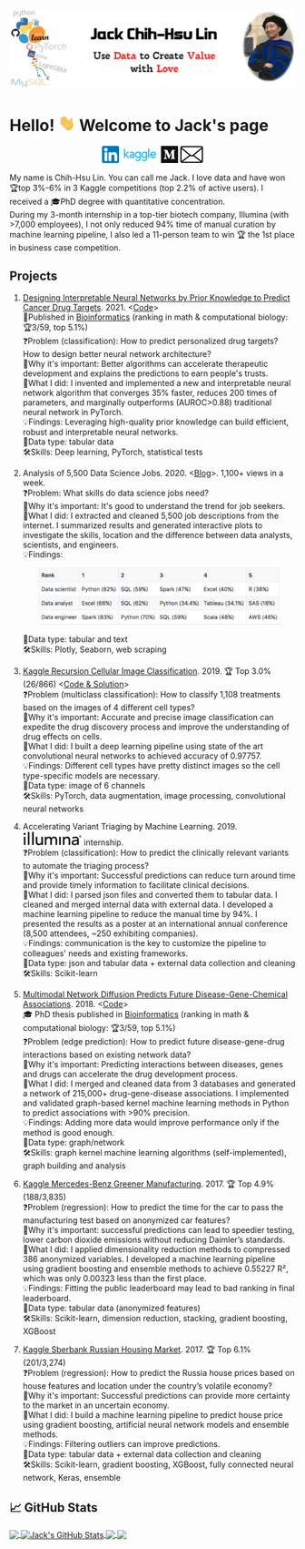 # [![header](https://github.com/ChihHsuLin/ChihHsuLin/blob/main/pic/github_banner.png?raw=true)](https://github.com/ChihHsuLin)

# Hello!  <img src="https://github.com/ChihHsuLin/ChihHsuLin/blob/main/pic/wave.gif?raw=true" width="30px"> Welcome to Jack's page

<p align='center'>
<a href="https://www.linkedin.com/in/chihhsulin/"><img height="30" src="https://github.com/ChihHsuLin/ChihHsuLin/blob/main/pic/linkedin.png?raw=true"></a>
<a href="https://www.kaggle.com/lin4mation"><img height="30" src="https://github.com/ChihHsuLin/ChihHsuLin/blob/main/pic/kaggle.png?raw=true"></a>
<a href="https://medium.com/@chihhsulin/"><img height="30" src="https://github.com/ChihHsuLin/ChihHsuLin/blob/main/pic/medium.png?raw=true"></a>
<a href="mailto:lin.chihhsu@gmail.com"><img height="30" src="https://github.com/ChihHsuLin/ChihHsuLin/blob/main/pic/mail.png?raw=true"></a>
</p>

My name is Chih-Hsu Lin. You can call me Jack.
I love data and have won 🏆top 3%-6% in 3 Kaggle competitions (top 2.2% of active users).
I received a 🎓PhD degree with quantitative concentration.  
During my 3-month internship in a top-tier biotech company, Illumina (with >7,000 employees), I not only reduced 94% time of manual curation by machine learning pipeline, I also led a 11-person team to win 🏆 the 1st place in business case competition.

Projects
-----
1. [Designing Interpretable Neural Networks by Prior Knowledge to Predict Cancer Drug Targets](https://github.com/LichtargeLab/BioVNN). 2021. <[Code](https://github.com/LichtargeLab/BioVNN)>  
📖Published in [Bioinformatics](https://doi.org/10.1093/bioinformatics/btab137) (ranking in math & computational biology: 🏆3/59, top 5.1%)  
❓Problem (classification): How to predict personalized drug targets? How to design better neural network architecture?  
🤔Why it's important: Better algorithms can accelerate therapeutic development and explains the predictions to earn people's trusts.  
📝What I did: I invented and implemented a new and interpretable neural network algorithm that converges 35% faster, reduces 200
times of parameters, and marginally outperforms (AUROC>0.88) traditional neural network in PyTorch.  
💡Findings: Leveraging high-quality prior knowledge can build efficient, robust and interpretable neural networks.  
📂Data type: tabular data  
🛠️Skills: Deep learning, PyTorch, statistical tests  

2. Analysis of 5,500 Data Science Jobs. 2020. <[Blog](https://medium.com/@chihhsulin/5-500-data-scientist-jobs-report-2020-adefe1d364d3?source=friends_link&sk=bbcc101e7d1292411f767cbf41dc21e3)>.  1,100+ views in a week.  
❓Problem: What skills do data science jobs need?  
🤔Why it's important: It's good to understand the trend for job seekers.  
📝What I did: I extracted and cleaned 5,500 job descriptions from the internet. I summarized results and generated interactive plots to investigate the skills, location and the difference between data analysts, scientists, and engineers.  
💡Findings:  <p align='center'><img height="100" src="https://github.com/ChihHsuLin/ChihHsuLin/blob/main/pic/skills.png?raw=true"></p>
📂Data type: tabular and text  
🛠️Skills: Plotly, Seaborn, web scraping  

3. [Kaggle Recursion Cellular Image Classification](https://www.kaggle.com/c/recursion-cellular-image-classification). 2019.  🏆 Top 3.0% (26/866) <[Code & Solution](https://github.com/ChihHsuLin/cellular_image_classification)>  
❓Problem (multiclass classification): How to classify 1,108 treatments based on the images of 4 different cell types?  
🤔Why it's important: Accurate and precise image classification can expedite the drug discovery process and improve the understanding of drug effects on cells.  
📝What I did:  I built a deep learning pipeline using state of the art convolutional neural networks to achieved accuracy of 0.97757.  
💡Findings: Different cell types have pretty distinct images so the cell type-specific models are necessary.  
📂Data type: image of 6 channels  
🛠️Skills: PyTorch, data augmentation, image processing, convolutional neural networks  

4. Accelerating Variant Triaging by Machine Learning. 2019. <a href="https://www.illumina.com/"><img height="25" src="https://github.com/ChihHsuLin/ChihHsuLin/blob/main/pic/illumina3.jpg?raw=true"></a> internship.  
❓Problem (classification): How to predict the clinically relevant variants to automate the triaging process?  
🤔Why it's important: Successful predictions can reduce turn around time and provide timely information to facilitate clinical decisions.  
📝What I did: I parsed json files and converted them to tabular data. I cleaned and merged internal data with external data. I developed a machine learning pipeline to reduce the manual time by 94%. I presented the results as a poster at an international annual conference (8,500 attendees, ~250 exhibiting companies).  
💡Findings: communication is the key to customize the pipeline to colleagues' needs and existing frameworks.  
📂Data type: json and tabular data + external data collection and cleaning  
🛠️Skills: Scikit-learn  

5. [Multimodal Network Diffusion Predicts Future Disease-Gene-Chemical Associations](https://github.com/LichtargeLab/multimodal-network-diffusion). 2018. <[Code](https://github.com/LichtargeLab/multimodal-network-diffusion)>  
🎓 PhD thesis published in [Bioinformatics](https://academic.oup.com/bioinformatics/advance-article/doi/10.1093/bioinformatics/bty858/5124277) (ranking in math & computational biology: 🏆3/59, top 5.1%)  
❓Problem (edge prediction): How to predict future disease-gene-drug interactions based on existing network data?  
🤔Why it's important: Predicting interactions between diseases, genes and drugs can accelerate the drug development process.  
📝What I did: I merged and cleaned data from 3 databases and generated a network of 215,000+ drug-gene-disease associations. I implemented and validated graph-based kernel machine learning methods in Python to predict associations with >90% precision.  
💡Findings: Adding more data would improve performance only if the method is good enough.  
📂Data type: graph/network  
🛠️Skills: graph kernel machine learning algorithms (self-implemented), graph building and analysis  
6. [Kaggle Mercedes-Benz Greener Manufacturing](https://www.kaggle.com/c/mercedes-benz-greener-manufacturing). 2017. 🏆 Top 4.9% (188/3,835)  
❓Problem (regression): How to predict the time for the car to pass the manufacturing test based on anonymized car features?  
🤔Why it's important: successful predictions can lead to speedier testing, lower carbon dioxide emissions without reducing Daimler’s standards.  
📝What I did: I applied dimensionality reduction methods to compressed 386 anonymized variables. I developed a machine learning pipeline using gradient boosting and ensemble methods to achieve 0.55227 R², which was only 0.00323 less than the first place.  
💡Findings: Fitting the public leaderboard may lead to bad ranking in final leaderboard.  
📂Data type: tabular data (anonymized features)  
🛠️Skills: Scikit-learn, dimension reduction, stacking, gradient boosting, XGBoost  
7. [Kaggle Sberbank Russian Housing Market](https://www.kaggle.com/c/sberbank-russian-housing-market). 2017. 🏆 Top 6.1% (201/3,274)  
❓Problem (regression): How to predict the Russia house prices based on house features and location under the country’s volatile economy?   
🤔Why it's important: Successful predictions can provide more certainty to the market in an uncertain economy.  
📝What I did: I build a machine learning pipeline to predict house price using gradient boosting, artificial neural network models and ensemble methods.  
💡Findings: Filtering outliers can improve predictions.  
📂Data type: tabular data + external data collection and cleaning  
🛠️Skills: Scikit-learn, gradient boosting, XGBoost, fully connected neural network, Keras, ensemble  


## &#x1f4c8; GitHub Stats

<a href="https://github.com/ChihHsuLin/ChihHsuLin">
  <img align="center" src="https://github-readme-stats.vercel.app/api/top-langs/?username=ChihHsuLin&hide=java,html,jupyter%20notebook,css&title_color=ffffff&text_color=c9cacc&icon_color=2bbc8a&bg_color=1d1f21" />
</a>
<a href="https://github.com/ChihHsuLin/ChihHsuLin">
  <img align="center" src="https://github-readme-stats.vercel.app/api?username=ChihHsuLin&show_icons=true&line_height=27&count_private=true&title_color=ffffff&text_color=c9cacc&icon_color=2bbc8a&bg_color=1d1f21" alt="Jack's GitHub Stats" />
</a>

<a href="https://github.com/LichtargeLab/multimodal-network-diffusion">
  <img align="center" src="https://github-readme-stats.vercel.app/api/pin/?username=LichtargeLab&repo=BioVNN&title_color=ffffff&text_color=c9cacc&icon_color=2bbc8a&bg_color=1d1f21" />
</a>

<a href="https://github.com/ChihHsuLin/cellular_image_classification">
  <img align="center" src="https://github-readme-stats.vercel.app/api/pin/?username=ChihHsuLin&repo=cellular_image_classification&title_color=ffffff&text_color=c9cacc&icon_color=2bbc8a&bg_color=1d1f21" />
</a>    
